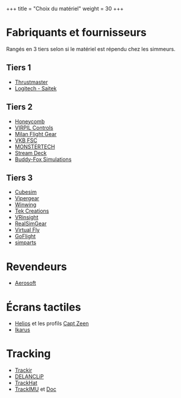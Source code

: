 +++
title = "Choix du matériel"
weight = 30
+++

# Fabriquants et fournisseurs
Rangés en 3 tiers selon si le matériel est répendu chez les simmeurs.
## Tiers 1
- [Thrustmaster](https://www.thrustmaster.com/fr_FR/)
- [Logitech - Saitek](https://www.logitechg.com/fr-fr/products/flight.html)

## Tiers 2
- [Honeycomb](https://flyhoneycomb.com/)
- [VIRPIL Controls](https://virpil-controls.eu/)
- [Milan Flight Gear](https://mfg-sim.com/en/)
- [VKB FSC](https://flightsimcontrols.com/)
- [MONSTERTECH](https://www.monstertech.de/fr/)
- [Stream Deck](https://www.elgato.com/fr/gaming/stream-deck)
- [Buddy-Fox Simulations](https://www.buddy-fox.com/)

## Tiers 3
- [Cubesim](http://www.cubesim.com.cn/)
- [Vipergear](https://vipergear.eu/)
- [Winwing](https://www.winwing.cn/en/JOYSTICK)
- [Tek Creations](https://tekcreations.space/)
- [VRinsight](http://www.vrinsight.com/)
- [RealSimGear](https://realsimgear.com/)
- [Virtual Fly](https://www.virtual-fly.com)
- [GoFlight](https://goflightinc.com/)
- [simparts](https://www.simparts.de/en/)

# Revendeurs
- [Aerosoft](https://aerosoft.com)

# Écrans tactiles
- [Helios](https://github.com/HeliosVirtualCockpit/Helios/releases) et les profils [Capt Zeen](http://www.captzeen.com/helios/index.asp)
- [Ikarus](https://github.com/H-J-P/Ikarus)

# Tracking
- [Trackir](https://www.trackir.fr)
- [DELANCLiP](https://delanengineering.com/)
- [TrackHat](https://www.trackhat.org/)
- [TrackIMU](https://www.trackimu.net/) et [Doc](https://www.hackster.io/movsensllc/trackimu-head-tracking-for-video-games-using-imu-7b6daf)
